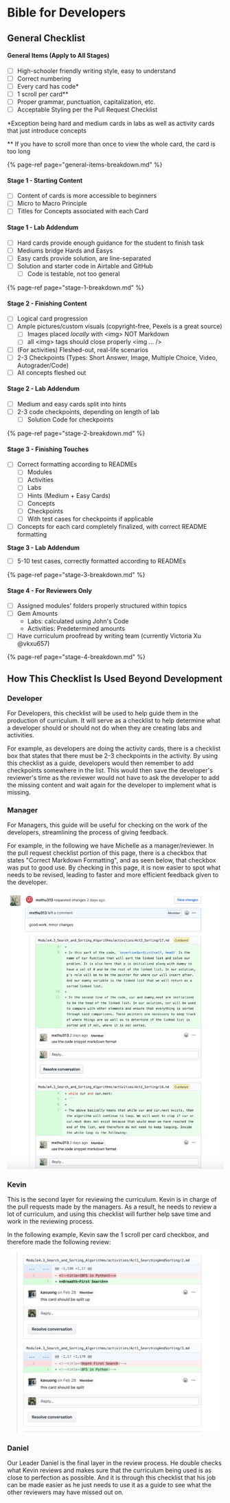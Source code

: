 # Bible for Developers

## General Checklist

#### General Items \(Apply to All Stages\)

* [ ] High-schooler friendly writing style, easy to understand
* [ ] Correct numbering
* [ ] Every card has code\* 
* [ ] 1 scroll per card\*\*
* [ ] Proper grammar, punctuation, capitalization, etc.
* [ ] Acceptable Styling per the Pull Request Checklist

\*Exception being hard and medium cards in labs as well as activity cards that just introduce concepts

\*\* If you have to scroll more than once to view the whole card, the card is too long

{% page-ref page="general-items-breakdown.md" %}

#### Stage 1 - Starting Content

* [ ] Content of cards is more accessible to beginners
* [ ] Micro to Macro Principle
* [ ] Titles for Concepts associated with each Card

#### Stage 1 - Lab Addendum

* [ ] Hard cards provide enough guidance for the student to finish task
* [ ] Mediums bridge Hards and Easys
* [ ] Easy cards provide solution, are line-separated
* [ ] Solution and starter code in Airtable and GitHub
  * [ ] Code is testable, not too general

{% page-ref page="stage-1-breakdown.md" %}

#### Stage 2 - Finishing Content

* [ ] Logical card progression 
* [ ] Ample pictures/custom visuals \(copyright-free, Pexels is a great source\) 
  * [ ] Images placed _locally_ with &lt;img&gt; NOT Markdown 
  * [ ] all &lt;img&gt; tags should close properly &lt;img ... /&gt;
* [ ] \(For activities\) Fleshed-out, real-life scenarios
* [ ] 2-3 Checkpoints \(Types: Short Answer, Image, Multiple Choice, Video, Autograder/Code\)
* [ ] All concepts fleshed out

#### Stage 2 - Lab Addendum

* [ ] Medium and easy cards split into hints 
* [ ] 2-3 code checkpoints, depending on length of lab
  * [ ] Solution Code for checkpoints

{% page-ref page="stage-2-breakdown.md" %}

#### Stage 3 - Finishing Touches

* [ ] Correct formatting according to READMEs
  * [ ] Modules
  * [ ] Activities
  * [ ] Labs
  * [ ] Hints \(Medium + Easy Cards\)
  * [ ] Concepts
  * [ ] Checkpoints
  * [ ] With test cases for checkpoints if applicable
* [ ] Concepts for each card completely finalized, with correct README formatting

**Stage 3 - Lab Addendum**

* [ ] 5-10 test cases, correctly formatted according to READMEs

{% page-ref page="stage-3-breakdown.md" %}

#### Stage 4 - For Reviewers Only

* [ ] Assigned modules' folders properly structured within topics
* [ ] Gem Amounts 
  * Labs: calculated using John's Code 
  * Activities: Predetermined amounts
* [ ] Have curriculum proofread by writing team \(currently Victoria Xu @vkxu657\)

{% page-ref page="stage-4-breakdown.md" %}

## How This Checklist Is Used Beyond Development

### Developer

For Developers, this checklist will be used to help guide them in the production of curriculum. It will serve as a checklist to help determine what a developer should or should not do when they are creating labs and activities.

For example, as developers are doing the activity cards, there is a checklist box that states that there must be 2-3 checkpoints in the activity. By using this checklist as a guide, developers would then remember to add checkpoints somewhere in the list. This would then save the developer's reviewer's time as the reviewer would not have to ask the developer to add the missing content and wait again for the developer to implement what is missing.

### Manager

For Managers, this guide will be useful for checking on the work of the developers, streamlining the process of giving feedback.

For example, in the following we have Michelle as a manager/reviewer. In the pull request checklist portion of this page, there is a checkbox that states "Correct Markdown Formatting", and as seen below, that checkbox was put to good use. By checking in this page, it is now easier to spot what needs to be revised, leading to faster and more efficient feedback given to the developer.

![](../../../.gitbook/assets/screen-shot-2020-03-30-at-8.51.29-pm.png)

### Kevin

This is the second layer for reviewing the curriculum. Kevin is in charge of the pull requests made by the managers. As a result, he needs to review a lot of curriculum, and using this checklist will further help save time and work in the reviewing process.

In the following example, Kevin saw the 1 scroll per card checkbox, and therefore made the following review:

![](../../../.gitbook/assets/screen-shot-2020-03-30-at-9.54.54-pm.png)

### Daniel

Our Leader Daniel is the final layer in the review process. He double checks what Kevin reviews and makes sure that the curriculum being used is as close to perfection as possible. And it is through this checklist that his job can be made easier as he just needs to use it as a guide to see what the other reviewers may have missed out on.

